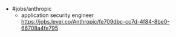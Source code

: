 - #jobs/anthropic
	- application security engineer https://jobs.lever.co/Anthropic/fe709dbc-cc7d-4f84-8be0-66708a4fe795